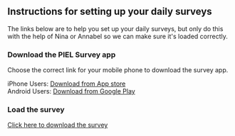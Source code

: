 ## Instructions for setting up your daily surveys

The links below are to help you set up your daily surveys, but only do this with the help of Nina or Annabel so we can make sure it's loaded correctly.

### Download the PIEL Survey app

Choose the correct link for your mobile phone to download the survey app.

iPhone Users: [Download from App store](itunes.apple.com/au/app/piel-survey/id1257313392?mt=8)  
Android Users: [Download from Google Play](play.google.com/store/apps/details?id=au.com.bluejay.pielsurvey)  

### Load the survey

[Click here to download the survey](./static/moodmusic.survey)



